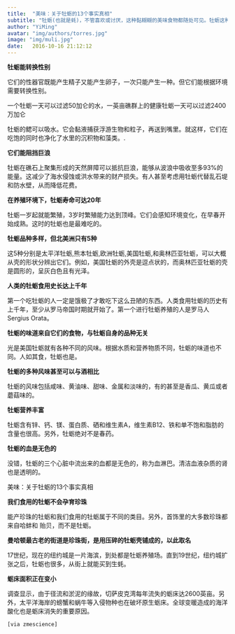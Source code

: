 ```yaml
---
title:  "美味：关于牡蛎的13个事实真相"
subtitle: "牡蛎(也就是蚝)，不管喜欢或讨厌，这种黏糊糊的美味食物都随处可见。牡蛎这种东西还能清洁海洋，保持生态平衡。关于它们，还有其他一些有趣的事情"
author: "YiMing"
avatar: "img/authors/torres.jpg"
image: "img/muli.jpg"
date:   2016-10-16 21:12:12
---
```


**牡蛎能转换性别**

它们的性器官既能产生精子又能产生卵子，一次只能产生一种。但它们能根据环境需要转换性别。

一个牡蛎一天可以过滤50加仑的水，一英亩礁群上的健康牡蛎一天可以过滤2400万加仑

牡蛎的鳃可以吸水。它会黏液捕获浮游生物和粒子，再送到嘴里。就这样，它们在吃饱的同时也净化了水里的沉积物和藻类。.

**它们能阻挡巨浪**

牡蛎在礁石上聚集形成的天然屏障可以抵抗巨浪，能够从波浪中吸收至多93%的能量。这减少了海水侵蚀或洪水带来的财产损失。有人甚至考虑用牡蛎代替乱石堤和防水壁，从而降低花费。

**在养殖环境下，牡蛎寿命可达20年**

牡蛎一岁起就能繁殖，3岁时繁殖能力达到顶峰。它们会感知环境变化，在早春开始成熟。这时的牡蛎也是最难吃的。

**牡蛎品种多样，但北美洲只有5种**

这5种分别是太平洋牡蛎,熊本牡蛎,欧洲牡蛎,美国牡蛎,和奥林匹亚牡蛎，可以大概从壳的形状分辨出它们。例如，美国牡蛎的外壳是逗点状的，而奥林匹亚牡蛎的壳是圆形的，呈灰白色且有光泽。

**人类的牡蛎食用史长达上千年**

第一个吃牡蛎的人一定是饿极了才敢吃下这么丑陋的东西。人类食用牡蛎的历史有上千年，至少从罗马帝国时期就开始了。第一个进行牡蛎养殖的人是罗马人Sergius Orata。

**牡蛎的味道来自它们的食物，与牡蛎自身的品种无关**

光是美国牡蛎就有各种不同的风味。根据水质和营养物质不同，牡蛎的味道也不同。人如其食，牡蛎也是。

**牡蛎的多种风味甚至可以与酒相比**

牡蛎的风味包括咸味、黄油味、甜味、金属和淡味的，有的甚至是香瓜、黄瓜或者蘑菇味的。

**牡蛎营养丰富**

牡蛎含有锌、钙、镁、蛋白质、硒和维生素A，维生素B12、铁和单不饱和脂肪的含量也很高。另外，牡蛎绝对不是春药。

**牡蛎的血是无色的**

没错，牡蛎的三个心脏中流出来的血都是无色的，称为血淋巴。清洁血液杂质的肾也是透明的。

美味：关于牡蛎的13个事实真相

**我们食用的牡蛎不会孕育珍珠**

能产珍珠的牡蛎和我们食用的牡蛎属于不同的类目。另外，首饰里的大多数珍珠都来自哈蚌和 贻贝，而不是牡蛎。

**曼哈顿最古老的街道是珍珠街，是用压碎的牡蛎壳铺成的，以此取名**

17世纪，现在的纽约城是一片海滨，到处都是牡蛎养殖场。直到19世纪，纽约城扩张之后，牡蛎也很多，从街上就能买到生蚝。

**蛎床面积正在变小**

调查显示，由于径流和淤泥的缘故，切萨皮克湾每年流失的蛎床达2600英亩。另外，太平洋海岸的螃蟹和蜗牛等入侵物种也在破坏原生蛎床。全球变暖造成的海洋酸化也是蛎床消失的重要原因。

    [via zmescience]

<!-- UY BEGIN -->
<div id="uyan_frame"></div>
<script type="text/javascript" src="http://v2.uyan.cc/code/uyan.js?uid=2116502">
var uyan_config = {
	 'url':'', 
};
</script>
<!-- UY END -->